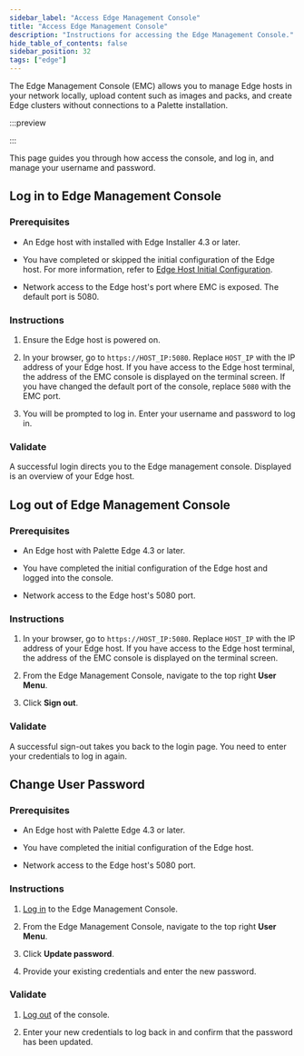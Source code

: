 ```yaml
---
sidebar_label: "Access Edge Management Console"
title: "Access Edge Management Console"
description: "Instructions for accessing the Edge Management Console."
hide_table_of_contents: false
sidebar_position: 32
tags: ["edge"]
---
```


The Edge Management Console (EMC) allows you to manage Edge hosts in your network locally, upload content such as images
and packs, and create Edge clusters without connections to a Palette installation.

:::preview

:::

This page guides you through how access the console, and log in, and manage your username and password.

## Log in to Edge Management Console

### Prerequisites

- An Edge host with installed with Edge Installer 4.3 or later.

- You have completed or skipped the initial configuration of the Edge host. For more information, refer to
  [Edge Host Initial Configuration](../site-deployment/initial-setup.md).

- Network access to the Edge host's port where EMC is exposed. The default port is 5080.

### Instructions

1. Ensure the Edge host is powered on.

2. In your browser, go to `https://HOST_IP:5080`. Replace `HOST_IP` with the IP address of your Edge host. If you have
   access to the Edge host terminal, the address of the EMC console is displayed on the terminal screen. If you have
   changed the default port of the console, replace `5080` with the EMC port.

3. You will be prompted to log in. Enter your username and password to log in.

### Validate

A successful login directs you to the Edge management console. Displayed is an overview of your Edge host.

## Log out of Edge Management Console

### Prerequisites

- An Edge host with Palette Edge 4.3 or later.

- You have completed the initial configuration of the Edge host and logged into the console.

- Network access to the Edge host's 5080 port.

### Instructions

1. In your browser, go to `https://HOST_IP:5080`. Replace `HOST_IP` with the IP address of your Edge host. If you have
   access to the Edge host terminal, the address of the EMC console is displayed on the terminal screen.

2. From the Edge Management Console, navigate to the top right **User Menu**.

3. Click **Sign out**.

### Validate

A successful sign-out takes you back to the login page. You need to enter your credentials to log in again.

## Change User Password

### Prerequisites

- An Edge host with Palette Edge 4.3 or later.

- You have completed the initial configuration of the Edge host.

- Network access to the Edge host's 5080 port.

### Instructions

1. [Log in](#log-in-to-edge-management-console) to the Edge Management Console.

2. From the Edge Management Console, navigate to the top right **User Menu**.

3. Click **Update password**.

4. Provide your existing credentials and enter the new password.

### Validate

1. [Log out](#log-out-of-edge-management-console) of the console.

2. Enter your new credentials to log back in and confirm that the password has been updated.
